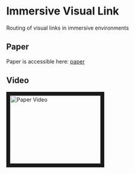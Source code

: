 # Immersive Visual Link
Routing of visual links in immersive environments


## Paper
Paper is accessible here: [paper](https://hal.archives-ouvertes.fr/hal-02301985)

## Video

<a href="http://www.youtube.com/watch?feature=player_embedded&v=xi0wiLzIZAQ
" target="_blank"><img src="http://img.youtube.com/vi/xi0wiLzIZAQ/0.jpg" 
alt="Paper Video" width="240" height="180" border="10" /></a>
